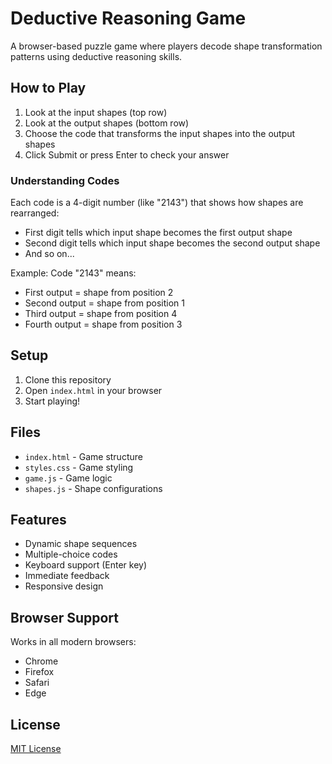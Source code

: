 # Deductive Reasoning Game

A browser-based puzzle game where players decode shape transformation patterns using deductive reasoning skills.

## How to Play

1. Look at the input shapes (top row)
2. Look at the output shapes (bottom row)
3. Choose the code that transforms the input shapes into the output shapes
4. Click Submit or press Enter to check your answer

### Understanding Codes

Each code is a 4-digit number (like "2143") that shows how shapes are rearranged:
- First digit tells which input shape becomes the first output shape
- Second digit tells which input shape becomes the second output shape
- And so on...

Example: Code "2143" means:
- First output = shape from position 2
- Second output = shape from position 1
- Third output = shape from position 4
- Fourth output = shape from position 3

## Setup

1. Clone this repository
2. Open `index.html` in your browser
3. Start playing!

## Files

- `index.html` - Game structure
- `styles.css` - Game styling
- `game.js` - Game logic
- `shapes.js` - Shape configurations

## Features

- Dynamic shape sequences
- Multiple-choice codes
- Keyboard support (Enter key)
- Immediate feedback
- Responsive design

## Browser Support

Works in all modern browsers:
- Chrome
- Firefox
- Safari
- Edge

## License

[MIT License](LICENSE)
